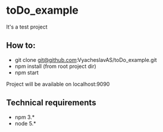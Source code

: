 # toDo_example
It's a test project

## How to:

* git clone git@github.com:VyacheslavAS/toDo_example.git
* npm install (from root project dir)
* npm start

Project will be available on localhost:9090

## Technical requirements
* npm 3.*
* node 5.*

